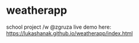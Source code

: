 # weatherapp
school project /w @zgruza
live demo here: https://lukashanak.github.io/weatherapp/index.html
